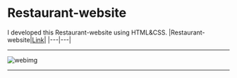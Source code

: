 # Restaurant-website
I developed this Restaurant-website using HTML&amp;CSS.
|Restaurant-website|[Link](https://nabin-8.github.io/Restaurant-website/)|
|---|---|

---
![webimg](./img/webimg.png)

---